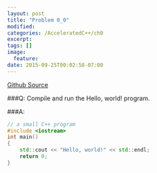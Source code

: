 ```yaml
---
layout: post
title: "Problem 0_0"
modified:
categories: /AcceleratedC++/ch0
excerpt:
tags: []
image:
  feature:
date: 2015-09-25T00:02:58-07:00
---
```


[Github Source](https://github.com/patricknyu/AcceleratedCPlusPlus/tree/master/ch0/Question0_0)

###Q:
Compile and run the Hello, world! program.

###A:
```c++
// a small C++ program
#include <iostream>
int main()
{
	std::cout << "Hello, world!" << std::endl;
	return 0;
}
```
